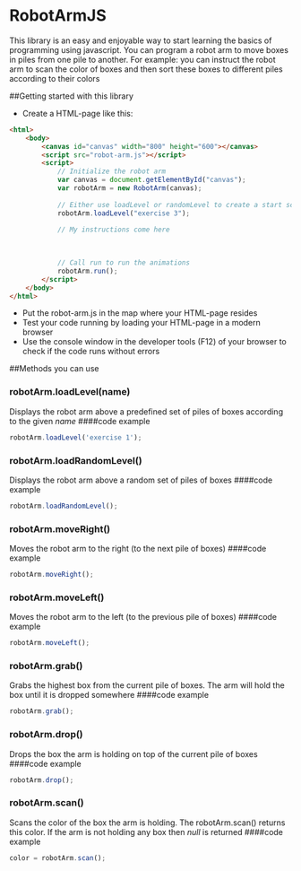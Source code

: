 # RobotArmJS

This library is an easy and enjoyable way to start learning the basics of programming using javascript. You can program a robot arm to move boxes in piles from one pile to another. For example: you can instruct the robot arm to scan the color of boxes and then sort these boxes to different piles according to their colors

##Getting started with this library
* Create a HTML-page like this:
``` html
<html>
    <body>
        <canvas id="canvas" width="800" height="600"></canvas>
        <script src="robot-arm.js"></script>
        <script>
            // Initialize the robot arm
            var canvas = document.getElementById("canvas");
            var robotArm = new RobotArm(canvas);
            
            // Either use loadLevel or randomLevel to create a start scene
            robotArm.loadLevel("exercise 3");
            
            // My instructions come here
            
            

            // Call run to run the animations
            robotArm.run();
        </script>
    </body>
</html>
```
* Put the robot-arm.js in the map where your HTML-page resides
* Test your code running by loading your HTML-page in a modern browser
* Use the console window in the developer tools (F12) of your browser to check if the code runs without errors

##Methods you can use
### robotArm.loadLevel(name)
Displays the robot arm above a predefined set of piles of boxes according to the given *name*
####code example
``` Javascript
robotArm.loadLevel('exercise 1');
```
### robotArm.loadRandomLevel()
Displays the robot arm above a random set of piles of boxes
####code example
``` Javascript
robotArm.loadRandomLevel();
```
### robotArm.moveRight()
Moves the robot arm to the right (to the next pile of boxes)
####code example
``` Javascript
robotArm.moveRight();
```
### robotArm.moveLeft()
Moves the robot arm to the left (to the previous pile of boxes)
####code example
``` Javascript
robotArm.moveLeft();
```
### robotArm.grab()
Grabs the highest box from the current pile of boxes. The arm will hold the box until it is dropped somewhere
####code example
``` Javascript
robotArm.grab();
```
### robotArm.drop()
Drops the box the arm is holding on top of the current pile of boxes
####code example
``` Javascript
robotArm.drop();
```
### robotArm.scan()
Scans the color of the box the arm is holding. The robotArm.scan() returns this color. If the arm is not holding any box then *null* is returned
####code example
``` Javascript
color = robotArm.scan();
```
